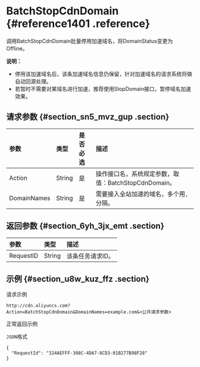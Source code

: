 # BatchStopCdnDomain {#reference1401 .reference}

调用BatchStopCdnDomain批量停用加速域名，将DomainStatus变更为Offline。

**说明：** 

-   停用该加速域名后，该条加速域名信息仍保留，针对加速域名的请求系统将做自动回源处理。
-   若暂时不需要对某域名进行加速，推荐使用StopDomain接口，暂停域名加速效果。

## 请求参数 {#section_sn5_mvz_gup .section}

|参数|类型|是否必选|描述|
|:-|:-|:---|:-|
|Action|String|是|操作接口名，系统规定参数，取值：BatchStopCdnDomain。|
|DomainNames|String|是|需要接入全站加速的域名，多个用`,`分隔。|

## 返回参数 {#section_6yh_3jx_emt .section}

|参数|类型|描述|
|:-|:-|:-|
|RequestID|String|该条任务请求ID。|

## 示例 {#section_u8w_kuz_ffz .section}

请求示例

``` {#codeblock_dzr_2a3_sxo}
http://cdn.aliyuncs.com?Action=BatchStopCdnDomain&DomainNames=example.com&<公共请求参数>
```

正常返回示例

`JSON`格式

``` {#codeblock_1ry_f7c_ga7 .language-json}
{
  "RequestId": "324AEFFF-308C-4DA7-8CD3-01B277B98F28"
}
```

